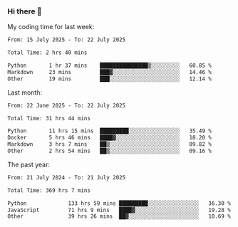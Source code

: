 ### Hi there 👋

My coding time for last week:

<!--START_SECTION:week-->

```txt
From: 15 July 2025 - To: 22 July 2025

Total Time: 2 hrs 40 mins

Python       1 hr 37 mins    ███████████████▒░░░░░░░░░   60.85 %
Markdown     23 mins         ███▓░░░░░░░░░░░░░░░░░░░░░   14.46 %
Other        19 mins         ███░░░░░░░░░░░░░░░░░░░░░░   12.14 %
```

<!--END_SECTION:week-->

Last month:

<!--START_SECTION:month-->

```txt
From: 22 June 2025 - To: 22 July 2025

Total Time: 31 hrs 44 mins

Python       11 hrs 15 mins  █████████░░░░░░░░░░░░░░░░   35.49 %
Docker       5 hrs 46 mins   ████▓░░░░░░░░░░░░░░░░░░░░   18.20 %
Markdown     3 hrs 7 mins    ██▒░░░░░░░░░░░░░░░░░░░░░░   09.82 %
Other        2 hrs 54 mins   ██▒░░░░░░░░░░░░░░░░░░░░░░   09.16 %
```

<!--END_SECTION:month-->

The past year:

<!--START_SECTION:year-->

```txt
From: 21 July 2024 - To: 21 July 2025

Total Time: 369 hrs 7 mins

Python             133 hrs 59 mins █████████░░░░░░░░░░░░░░░░   36.30 %
JavaScript         71 hrs 9 mins   ████▓░░░░░░░░░░░░░░░░░░░░   19.28 %
Other              39 hrs 26 mins  ██▓░░░░░░░░░░░░░░░░░░░░░░   10.69 %
```

<!--END_SECTION:year-->
